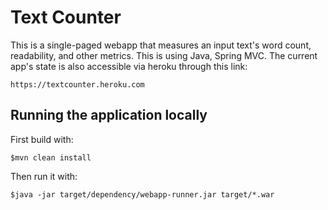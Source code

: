# Text Counter

This is a single-paged webapp that measures an input text's word count, readability, and other metrics. This is using Java, Spring MVC. The current app's state is also accessible via heroku through this link:

    https://textcounter.heroku.com

## Running the application locally

First build with:

    $mvn clean install

Then run it with:

    $java -jar target/dependency/webapp-runner.jar target/*.war

